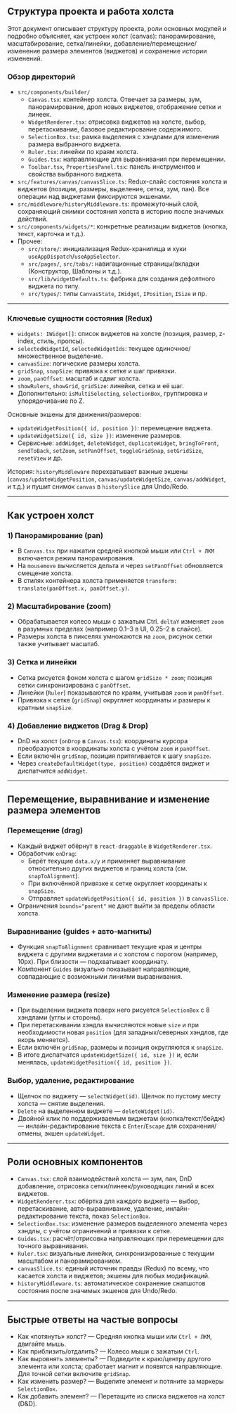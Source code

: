 ## Структура проекта и работа холста

Этот документ описывает структуру проекта, роли основных модулей и подробно объясняет, как устроен холст (canvas): панорамирование, масштабирование, сетка/линейки, добавление/перемещение/изменение размера элементов (виджетов) и сохранение истории изменений.

### Обзор директорий
- `src/components/builder/`
  - `Canvas.tsx`: контейнер холста. Отвечает за размеры, зум, панорамирование, дроп новых виджетов, отображение сетки и линеек.
  - `WidgetRenderer.tsx`: отрисовка виджетов на холсте, выбор, перетаскивание, базовое редактирование содержимого.
  - `SelectionBox.tsx`: рамка выделения с хэндлами для изменения размера выбранного виджета.
  - `Ruler.tsx`: линейки по краям холста.
  - `Guides.tsx`: направляющие для выравнивания при перемещении.
  - `Toolbar.tsx`, `PropertiesPanel.tsx`: панель инструментов и свойства выбранного виджета.
- `src/features/canvas/canvasSlice.ts`: Redux-слайс состояния холста и виджетов (позиции, размеры, выделение, сетка, зум, пан). Все операции над виджетами фиксируются экшенами.
- `src/middleware/historyMiddleware.ts`: промежуточный слой, сохраняющий снимки состояния холста в историю после значимых действий.
- `src/components/widgets/*`: конкретные реализации виджетов (кнопка, текст, карточка и т.д.).
- Прочее:
  - `src/store/`: инициализация Redux-хранилища и хуки `useAppDispatch`/`useAppSelector`.
  - `src/pages/`, `src/tabs/`: навигационные страницы/вкладки (Конструктор, Шаблоны и т.д.).
  - `src/lib/widgetDefaults.ts`: фабрика для создания дефолтного виджета по типу.
  - `src/types/`: типы `CanvasState`, `IWidget`, `IPosition`, `ISize` и пр.

---

### Ключевые сущности состояния (Redux)
- `widgets: IWidget[]`: список виджетов на холсте (позиция, размер, z-index, стиль, пропсы).
- `selectedWidgetId`, `selectedWidgetIds`: текущее одиночное/множественное выделение.
- `canvasSize`: логические размеры холста.
- `gridSnap`, `snapSize`: привязка к сетке и шаг привязки.
- `zoom`, `panOffset`: масштаб и сдвиг холста.
- `showRulers`, `showGrid`, `gridSize`: линейки, сетка и её шаг.
- Дополнительно: `isMultiSelecting`, `selectionBox`, группировка и упорядочивание по Z.

Основные экшены для движения/размеров:
- `updateWidgetPosition({ id, position })`: перемещение виджета.
- `updateWidgetSize({ id, size })`: изменение размеров.
- Сервисные: `addWidget`, `deleteWidget`, `duplicateWidget`, `bringToFront`, `sendToBack`, `setZoom`, `setPanOffset`, `toggleGridSnap`, `setGridSize`, `resetView` и др.

История: `historyMiddleware` перехватывает важные экшены (`canvas/updateWidgetPosition`, `canvas/updateWidgetSize`, `canvas/addWidget`, и т.д.) и пушит снимок `canvas` в `historySlice` для Undo/Redo.

---

## Как устроен холст

### 1) Панорамирование (pan)
- В `Canvas.tsx` при нажатии средней кнопкой мыши или `Ctrl + ЛКМ` включается режим панорамирования.
- На `mousemove` вычисляется дельта и через `setPanOffset` обновляется смещение холста.
- В стилях контейнера холста применяется `transform: translate(panOffset.x, panOffset.y)`.

### 2) Масштабирование (zoom)
- Обрабатывается колесо мыши с зажатым Ctrl. `deltaY` изменяет `zoom` в разумных пределах (например 0.1–3 в UI, 0.25–2 в слайсе).
- Размеры холста в пикселях умножаются на `zoom`, рисунок сетки также учитывает масштаб.

### 3) Сетка и линейки
- Сетка рисуется фоном холста с шагом `gridSize * zoom`; позиция сетки синхронизирована с `panOffset`.
- Линейки (`Ruler`) показываются по краям, учитывая `zoom` и `panOffset`.
- Привязка к сетке (`gridSnap`) округляет координаты и размеры к кратным `snapSize`.

### 4) Добавление виджетов (Drag & Drop)
- DnD на холст (`onDrop` в `Canvas.tsx`): координаты курсора преобразуются в координаты холста с учётом `zoom` и `panOffset`.
- Если включён `gridSnap`, позиция притягивается к шагу `snapSize`.
- Через `createDefaultWidget(type, position)` создаётся виджет и диспатчится `addWidget`.

---

## Перемещение, выравнивание и изменение размера элементов

### Перемещение (drag)
- Каждый виджет обёрнут в `react-draggable` в `WidgetRenderer.tsx`.
- Обработчик `onDrag`:
  - Берёт текущие `data.x/y` и применяет выравнивание относительно других виджетов и границ холста (см. `snapToAlignment`).
  - При включённой привязке к сетке округляет координаты к `snapSize`.
  - Отправляет `updateWidgetPosition({ id, position })` в `canvasSlice`.
- Ограничения `bounds="parent"` не дают выйти за пределы области холста.

### Выравнивание (guides + авто-магниты)
- Функция `snapToAlignment` сравнивает текущие края и центры виджета с другими виджетами и с холстом с порогом (например, 10px). При близости — подхватывает координату.
- Компонент `Guides` визуально показывает направляющие, совпадающие с возможными линиями выравнивания.

### Изменение размера (resize)
- При выделении виджета поверх него рисуется `SelectionBox` с 8 хэндлами (углы и стороны).
- При перетаскивании хэндла вычисляются новые `size` и при необходимости новая `position` (для западных/северных хэндлов, где якорь меняется).
- Если включён `gridSnap`, размеры и позиция округляются к `snapSize`.
- В итоге диспатчатся `updateWidgetSize({ id, size })` и, если менялась, `updateWidgetPosition({ id, position })`.

### Выбор, удаление, редактирование
- Щелчок по виджету — `selectWidget(id)`. Щелчок по пустому месту холста — снятие выделения.
- `Delete` на выделенном виджете — `deleteWidget(id)`.
- Двойной клик по поддерживаемым виджетам (кнопка/текст/бейдж) — инлайн-редактирование текста с `Enter`/`Escape` для сохранения/отмены, экшен `updateWidget`.

---

## Роли основных компонентов
- `Canvas.tsx`: слой взаимодействий холста — зум, пан, DnD добавление, отрисовка сетки/линеек/руководящих линий и всех виджетов.
- `WidgetRenderer.tsx`: обёртка для каждого виджета — выбор, перетаскивание, авто-выравнивание, удаление, инлайн-редактирование текста, показ `SelectionBox`.
- `SelectionBox.tsx`: изменение размеров выделенного элемента через хэндлы, с учётом ограничений и привязки к сетке.
- `Guides.tsx`: расчёт/отрисовка направляющих при перемещении для точного выравнивания.
- `Ruler.tsx`: визуальные линейки, синхронизированные с текущим масштабом и панорамированием.
- `canvasSlice.ts`: единый источник правды (Redux) по всему, что касается холста и виджетов; экшены для любых модификаций.
- `historyMiddleware.ts`: автоматическое сохранение снапшотов состояния после значимых экшенов для Undo/Redo.

---

## Быстрые ответы на частые вопросы
- Как «потянуть» холст? — Средняя кнопка мыши или `Ctrl + ЛКМ`, двигайте мышь.
- Как приблизить/отдалить? — Колесо мыши с зажатым `Ctrl`.
- Как выровнять элементы? — Подведите к краю/центру другого элемента или холста; сработает магнит и появятся направляющие. Для точной сетки включите `gridSnap`.
- Как изменить размер? — Выделите элемент и потяните за маркеры `SelectionBox`.
- Как добавить элемент? — Перетащите из списка виджетов на холст (D&D).


